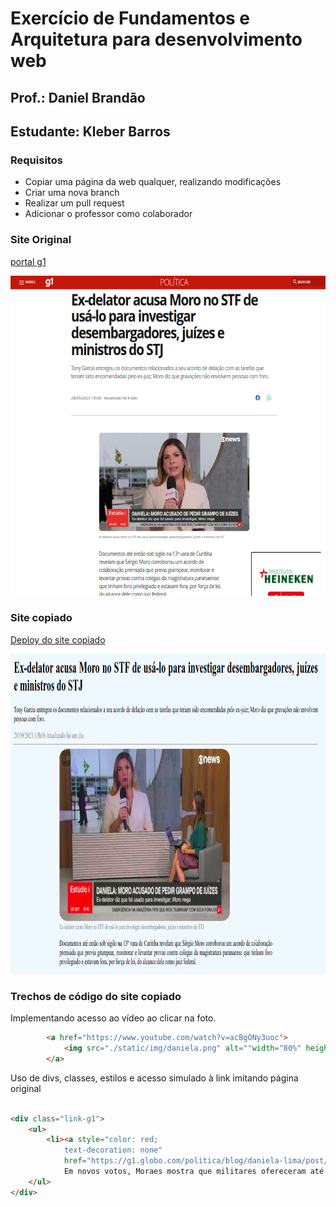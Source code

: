 # Exercício de Fundamentos e Arquitetura para desenvolvimento web

## Prof.: Daniel Brandão

## Estudante: Kleber Barros

### Requisitos

- Copiar uma página da web qualquer, realizando modificações
- Criar uma nova branch
- Realizar um pull request
- Adicionar o professor como colaborador

### Site Original


[portal g1](https://g1.globo.com/politica/blog/daniela-lima/post/2023/09/28/ex-delator-acusa-moro-no-stf-de-usa-lo-para-investigar-desembargadores-juizes-e-ministros-do-stj.ghtml#:~:text=Os%20autos%20mostram%20que%2030,ele%20envolve%20pessoas%20com%20foro.)

<p align="center">
    <img src="./src/img/site-original.png" alt="site original" height=512px>
</p>



### Site copiado



[Deploy do site copiado](https://kleberbarros9.github.io/fundamentos-arquit-dev-espec/)

<p align="center">
    <img src="./src/img/site-copia.png" alt="site cópia" height=512px>
</p>



###  Trechos de código do site copiado


Implementando acesso ao vídeo ao clicar na foto.

```html
        <a href="https://www.youtube.com/watch?v=acBgONy3uoc">
            <img src="./static/img/daniela.png" alt=""width="80%" height="80%">    
        </a>
```


Uso de divs, classes, estilos e acesso simulado à link imitando página original

```html

<div class="link-g1">
    <ul>
        <li><a style="color: red; 
            text-decoration: none"
            href="https://g1.globo.com/politica/blog/daniela-lima/post/2023/09/26/em-novos-votos-moraes-mostra-que-militares-ofereceram-ate-estacionamento-para-radicais.ghtml">
            Em novos votos, Moraes mostra que militares ofereceram até estacionamento para radicais</a></li>
    </ul>
</div>
```



